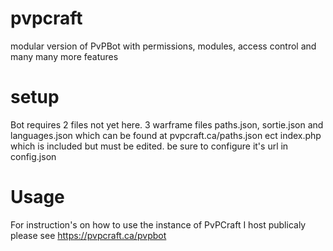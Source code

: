 # pvpcraft
modular version of PvPBot with permissions, modules, access control and many many more features

# setup
Bot requires 2 files not yet here.
3 warframe files paths.json, sortie.json and languages.json which can be found at pvpcraft.ca/paths.json ect
index.php which is included but must be edited. be sure to configure it's url in config.json

# Usage
For instruction's on how to use the instance of PvPCraft I host publicaly please see https://pvpcraft.ca/pvpbot
